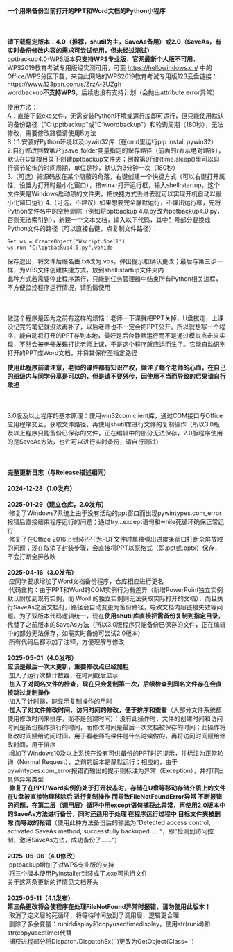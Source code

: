 **一个用来备份当前打开的PPT和Word文档的Python小程序**<br>
<br>
<br>
<br>
**请下载稳定版本：4.0（推荐，shutil为主，SaveAs备用）或2.0（SaveAs，有实时备份修改内容的需求可尝试使用，但未经过测试）**<br>
pptbackup4.0-WPS版本**只支持WPS专业版**，**官网最新个人版不可用**，WPS2019教育考试专用版经实测可用，可至 https://hellowindows.cn/ 中的Office/WPS分区下载，来自此网站的WPS2019教育考试专用版123云盘链接：https://www.123pan.com/s/ZrzA-2UZgh<br>
wordbackup**不支持WPS**，后续也没有支持计划（会抛出attribute error异常）

​使用方法：<br>
A：直接下载exe文件，无需安装Python环境或运行库即可运行，但只能使用默认的备份路径（"C:\pptbackup"或"C:\wordbackup"）和轮询周期（180秒），无法修改，需要修改路径请使用B方法<br>
B：1.安装好Python环境以及pywin32库（在cmd里运行pip install pywin32）<br>
2.自行修改倒数第7行save_folder变量指定的保存路径（前面的r表示绝对路径），默认在C盘根目录下创建pptbackup文件夹；倒数第9行的time.sleep()里可以自行调节轮询的时间周期，单位是秒，默认为3分钟一次（180秒）<br>
3.（可选）把源码放在某个隐蔽的角落，右键创建一个快捷方式（可以右键打开属性，设置为打开时最小化窗口），按win+r打开运行框，输入shell:startup，这个文件夹是Windows启动项的文件夹，把快捷方式丢进去就可以实现开机自动以最小化窗口运行
4.（可选，不建议）如果想要完全静默运行，不弹出运行框，先将Python文件名中的空格删除（例如将pptbackup 4.0.py改为pptbackup4.0.py，否则无法索引到），新建一个文本文档，输入以下代码，其中引号部分要换成Python文件的路径（可以直接右键，点复制文件路径）：
```
Set ws = CreateObject("Wscript.Shell")
ws.run "C:\pptbackup4.0.py",vbhide
```
保存退出，将文件后缀名由.txt改为.vbs，弹出提示框确认更改；最后与第三步一样，为VBS文件创建快捷方式，放到shell:startup文件夹内<br>
此种方式若需要停止程序运行，只能到任务管理器中结束所有Python相关进程，不方便监控程序运行情况，请酌情使用<br>
<br>
<br>
<br>
做这个程序是因为之前有这样的烦恼：老师一下课就把PPT关掉，U盘拔走，上课没记完的笔记就没法再补了，以后老师也不一定会把PPT公开。所以就想写一个程序，能自动将打开的PPT存到本地，最好是后台静默运行而不是通过模拟点击来实现，不然会~~被老师发现~~打扰老师上课，于是这个程序就应运而生了。它能自动识别打开的PPT或Word文档，并将其保存至指定路径

**使用此程序前请注意，老师的课件都有知识产权，倾注了每个老师的心血，在自己的班级内与同学分享是可以的，但是请不要外传，因使用不当而导致的后果请自行承担**<br>
<br>
<br>
<br>
3.0版及以上程序的基本原理：使用win32com.client库，通过COM接口与Office应用程序交互，获取文件路径，再使用shutil库进行文件的复制操作（所以3.0版及以上程序只能备份已保存的文件，正在编辑中的部分无法保存，2.0版程序使用的是SaveAs方法，也许可以进行实时备份，请自行测试）<br>
<br>
<br>
<br>
**完整更新日志（与Release描述相同）** <br>
<br>
**2024-12-28（1.0发布）** <br>
<br>
**2025-01-29（建立仓库，2.0发布）** <br>
·修复了Windows7系统上由于没有活动的ppt窗口而出现pywintypes.com_error报错后直接结束程序运行的问题；通过try…except语句和while死循环确保正常运行<br>
·修复了在Office 2016上封装PPT为PDF文件时单独弹出进度条窗口打断全屏放映的问题；现在取消了封装步骤，会直接将PPT以原格式（即.ppt或.pptx）保存，不会打断全屏放映<br>
<br>
**2025-04-16（3.0发布）** <br>
·应同学要求增加了Word文档备份程序，仓库相应进行更名<br>
·代码重构：由于PPT和Word的COM实例行为有差异（新增PowerPoint独立实例默认附加到现有实例，而 Word 的独立实例则无法获取实际打开的文档），而且执行SaveAs之后文档打开路径会自动变更为备份路径，导致文档内超链接失效等问题。为了双版本代码逻辑统一，现在**使用shutil库直接把需备份复制到指定目录**，代替了之前版本的SaveAs方法（所以3.0版程序只能备份已保存的文件，正在编辑中的部分无法保存，如需实时备份可尝试2.0版本）<br>
·所有代码后都添加了注释，方便理解与修改<br>
<br>
**2025-05-01（4.0发布）** <br>
**应该是最后一次大更新，重要修改点已经加粗**<br>
·加入了运行次数计数器，在时间戳后显示<br>
**·加入了对同名文件的检查，现在只会复制第一次，后续检查到同名文件存在会直接跳过复制操作**<br>
·加入了计时器，能显示复制操作的用时<br>
**·加入了对文件修改时间、访问时间的修改，便于排序和查看**（大部分文件系统都使用修改时间来排序，而不是创建时间）：没有此操作时，文件的创建时间和访问时间是备份操作执行的时间，而修改时间是最后一次文档被保存的时间；此操作将修改时间赋给访问时间，~~用于看老师的课件是什么时候做的~~，再将访问时间赋给修改时间，用于排序<br>
·增加了Windows10及以上系统在没有可供备份的PPT时的提示，并标注为正常轮询（Normal Request），之前的版本是静默运行；相应的，由于pywintypes.com_error报错而输出的提示则标注为异常（Exception），并打印出具体异常类型<br>
**·修复了在PPT/Word实例仍处于打开状态时，存储在U盘等移动存储介质上的文件 在U盘被直接物理移除后 进行复制操作 而导致FileNotFoundError异常 不断报错的问题，在第二层（调用层）循环中用except语句捕获此异常，再使用2.0版本中的SaveAs方法进行备份，同时还适用于处理 在程序运行过程中 目标文件夹被删除 而导致的报错**（使用此种方法备份后的输出为"Detected access control, activated SaveAs method, successfully backuped……"，即”检测到访问控制，激活SaveAs方法，成功备份了……“）<br>
<br>
**2025-05-06（4.0修改）** <br>
·pptbackup增加了对WPS专业版的支持<br>
·将三个版本使用Pyinstaller封装成了.exe可执行文件<br>
关于这两条更新的详情见文档开头<br>
<br>
**2025-05-11（4.1发布）** <br>
**第三条更改将会使程序在处理FileNotFound异常时报错，请勿使用此版本！**<br>
·取消了定义层的死循环，将等待时间放到了调用层，逻辑更合理<br>
·删除了多余变量：runiddisplay和copyusedtimedisplay，使用str(runid)和str(copyusedtime)代替<br>
·捕获进程部分将Dispatch/DispatchEx('')更改为GetObject(Class='')<br>
